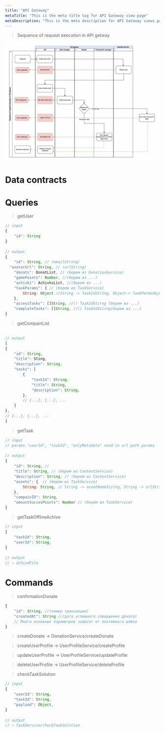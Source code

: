 ```yaml
---
title: "API Gateway"
metaTitle: "This is the meta title tag for API Gateway view page"
metaDescription: "This is the meta description for API Gateway views page"
---
```


> Sequence of request execution in API getway

![API Diagram](../../images/SequenceOfRequestAPIGetway.png)

# Data contracts

# Queries

> getUser

``` javascript
// input
{
	"id": String
}

// output
{
	"id": String, // (emailString)
  "avatarUrl": String, // (urlString)
	"donats": DonatList, // (берем из DonationService)
	"gamePoints": Number, //(берем из ...)
	"achivki": AchivksList, //(берем из ...)
	"taskParams": { // (берем из TaskService)
		String: Object //String -> TaskIdString, Object-> TaskParmsObject
	},
	"accessTasks": []String, //() TaskIdStirng (берем из ...)
	"complateTasks": []String, //() TaskIdStirng(берем из ...)
}

```


> getCompainList

``` javascript

// output
[
{
	"id": String,
	"title": Sting,
	"description": String,
	"tasks": [
		{
			"taskId": String,
			"title": String,
			"description": String,
		},
		// {...}, {...}, ...
	]
},
// {...}, {...}, ...
]

```


> getTask

``` javascript
// input
// params "userId", "taskId", "onlyMetadata" send in url path params

// output
{
	"id": String, //
	"title": String, // (берем из ContentService)
	"description": String, // (берем из ContentService)
	"assets": {  // (берем из TaskService)
		String: String, // String -> assetNameStirng, String -> urlString
	},
	"compainID": String,
	"amountSuccesPoints": Number // (берем из TaskService)
}

```


> getTaskOfflineAchive

``` javascript
// input
{
	"taskId": String,
	"userId": String,
}

// output
// → achiveFile

```

# Commands


> confirmationDonate

``` javascript
{
	"id": String, //(номер транзакции)
	"createdAt": String //(дата успешного совершения доната)
	// Много основных параметров зависят от платежного шлюза
}


```


> createDonate → DonationService/createDonate



> createUserProfile → UserProfileService/createProfile

> updateUserProfile → UserProfileService/updateProfile

> deleteUserProfile → UserProfileService/deleteProfile


> checkTaskSolution

``` javascript
// input
{
	"userId": String,
	"taskId": String,
	"payload": Object,
}

// output
// → TaskService/checkTaskSolution

```
